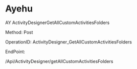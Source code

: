 #     Ayehu


AY ActivityDesignerGetAllCustomActivitiesFolders

Method: Post

OperationID: ActivityDesigner_GetAllCustomActivitiesFolders

EndPoint:

/Api/ActivityDesigner/getAllCustomActivitiesFolders
